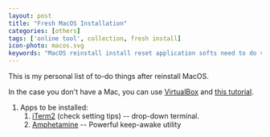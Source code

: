 ```yaml
---
layout: post
title: "Fresh MacOS Installation"
categories: [others]
tags: ['online tool', collection, fresh install]
icon-photo: macos.svg
keywords: "MacOS reinstall install reset application softs need to do virtulabox virtual machine"
---
```


This is my personal list of to-do things after reinstall MacOS.

In the case you don't have a Mac, you can use [VirtualBox](https://www.virtualbox.org/wiki/Linux_Downloads) and [this tutorial](https://www.soupbowl.io/2020/04/macos-in-virtualbox/).

1. Apps to be installed:
   1. [iTerm2](https://www.iterm2.com/) (check setting tips) -- drop-down terminal.
   2. [Amphetamine](https://apps.apple.com/us/app/amphetamine/id937984704?mt=12) -- Powerful keep-awake utility